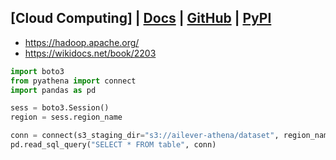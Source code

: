 ## [Cloud Computing] | [Docs]() | [GitHub]() | [PyPI](https://pypi.org/project/pyathena/)

- https://hadoop.apache.org/
- https://wikidocs.net/book/2203


```python
import boto3
from pyathena import connect
import pandas as pd

sess = boto3.Session()
region = sess.region_name

conn = connect(s3_staging_dir="s3://ailever-athena/dataset", region_name=region)
pd.read_sql_query("SELECT * FROM table", conn)
```
